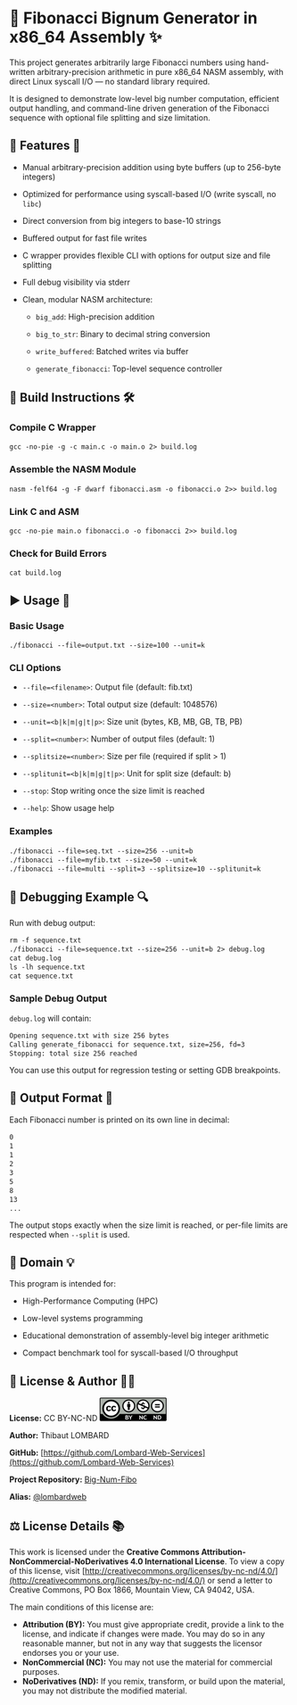 # 🔢 Fibonacci Bignum Generator in x86_64 Assembly ✨

This project generates arbitrarily large Fibonacci numbers using hand-written arbitrary-precision arithmetic in pure x86_64 NASM assembly, with direct Linux syscall I/O — no standard library required.

It is designed to demonstrate low-level big number computation, efficient output handling, and command-line driven generation of the Fibonacci sequence with optional file splitting and size limitation.



## 🚀 Features 🌟

* Manual arbitrary-precision addition using byte buffers (up to 256-byte integers)

* Optimized for performance using syscall-based I/O (write syscall, no `libc`)

* Direct conversion from big integers to base-10 strings

* Buffered output for fast file writes

* C wrapper provides flexible CLI with options for output size and file splitting

* Full debug visibility via stderr

* Clean, modular NASM architecture:

  * `big_add`: High-precision addition

  * `big_to_str`: Binary to decimal string conversion

  * `write_buffered`: Batched writes via buffer

  * `generate_fibonacci`: Top-level sequence controller



## 🔧 Build Instructions 🛠️

### Compile C Wrapper

```
gcc -no-pie -g -c main.c -o main.o 2> build.log

```

### Assemble the NASM Module

```
nasm -felf64 -g -F dwarf fibonacci.asm -o fibonacci.o 2>> build.log

```

### Link C and ASM

```
gcc -no-pie main.o fibonacci.o -o fibonacci 2>> build.log

```

### Check for Build Errors

```
cat build.log

```



## ▶️ Usage 📖

### Basic Usage

```
./fibonacci --file=output.txt --size=100 --unit=k

```

### CLI Options

* `--file=<filename>`: Output file (default: fib.txt)

* `--size=<number>`: Total output size (default: 1048576)

* `--unit=<b|k|m|g|t|p>`: Size unit (bytes, KB, MB, GB, TB, PB)

* `--split=<number>`: Number of output files (default: 1)

* `--splitsize=<number>`: Size per file (required if split > 1)

* `--splitunit=<b|k|m|g|t|p>`: Unit for split size (default: b)

* `--stop`: Stop writing once the size limit is reached

* `--help`: Show usage help

### Examples

```
./fibonacci --file=seq.txt --size=256 --unit=b
./fibonacci --file=myfib.txt --size=50 --unit=k
./fibonacci --file=multi --split=3 --splitsize=10 --splitunit=k

```



## 🧪 Debugging Example 🔍

Run with debug output:

```
rm -f sequence.txt
./fibonacci --file=sequence.txt --size=256 --unit=b 2> debug.log
cat debug.log
ls -lh sequence.txt
cat sequence.txt

```

### Sample Debug Output

`debug.log` will contain:

```
Opening sequence.txt with size 256 bytes
Calling generate_fibonacci for sequence.txt, size=256, fd=3
Stopping: total size 256 reached

```

You can use this output for regression testing or setting GDB breakpoints.



## 📄 Output Format 📝

Each Fibonacci number is printed on its own line in decimal:

```
0
1
1
2
3
5
8
13
...

```

The output stops exactly when the size limit is reached, or per-file limits are respected when `--split` is used.



## 🧠 Domain 💡

This program is intended for:

* High-Performance Computing (HPC)

* Low-level systems programming

* Educational demonstration of assembly-level big integer arithmetic

* Compact benchmark tool for syscall-based I/O throughput



## 📜 License & Author 🧑‍💻

**License:** CC BY-NC-ND
![Logo de la licence CC BY-NC-ND](CC_BY-NC-ND.png)

**Author:** Thibaut LOMBARD

**GitHub:** [https://github.com/Lombard-Web-Services](https://github.com/Lombard-Web-Services)

**Project Repository:** [Big-Num-Fibo](https://github.com/Lombard-Web-Services/Big-Num-Fibo)

**Alias:** [@lombardweb](https://x.com/lombardweb)



## ⚖️ License Details 📚

This work is licensed under the **Creative Commons Attribution-NonCommercial-NoDerivatives 4.0 International License**. To view a copy of this license, visit [http://creativecommons.org/licenses/by-nc-nd/4.0/](http://creativecommons.org/licenses/by-nc-nd/4.0/) or send a letter to Creative Commons, PO Box 1866, Mountain View, CA 94042, USA.

The main conditions of this license are:

* **Attribution (BY):** You must give appropriate credit, provide a link to the license, and indicate if changes were made. You may do so in any reasonable manner, but not in any way that suggests the licensor endorses you or your use.
* **NonCommercial (NC):** You may not use the material for commercial purposes.
* **NoDerivatives (ND):** If you remix, transform, or build upon the material, you may not distribute the modified material.
